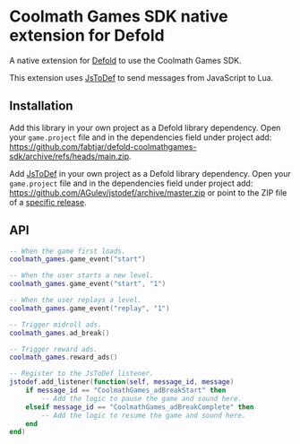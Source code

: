 # Coolmath Games SDK native extension for Defold

A native extension for [Defold](https://defold.com) to use the Coolmath Games SDK.

This extension uses [JsToDef](https://github.com/AGulev/jstodef) to send messages from JavaScript to Lua.

## Installation

Add this library in your own project as a Defold library dependency. Open your `game.project` file and in the dependencies field under project add:
https://github.com/fabtjar/defold-coolmathgames-sdk/archive/refs/heads/main.zip.

Add [JsToDef](https://github.com/AGulev/jstodef) in your own project as a Defold library dependency. Open your `game.project` file and in the dependencies field under project add: https://github.com/AGulev/jstodef/archive/master.zip
or point to the ZIP file of a [specific release](https://github.com/AGulev/jstodef/releases).

## API

```lua
-- When the game first loads.
coolmath_games.game_event("start")

-- When the user starts a new level.
coolmath_games.game_event("start", "1")

-- When the user replays a level.
coolmath_games.game_event("replay", "1")

-- Trigger midroll ads.
coolmath_games.ad_break()

-- Trigger reward ads.
coolmath_games.reward_ads()

-- Register to the JsToDef listener.
jstodef.add_listener(function(self, message_id, message)  
    if message_id == "CoolmathGames_adBreakStart" then
        -- Add the logic to pause the game and sound here.
    elseif message_id == "CoolmathGames_adBreakComplete" then
        -- Add the logic to resume the game and sound here.
    end
end)
```
